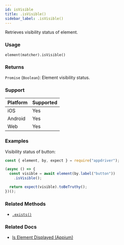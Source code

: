 ```yaml
---
id: isVisible
title: .isVisible()
sidebar_label: .isVisible()
---
```


Retrieves visibility status of element.

### Usage

```text
element(matcher).isVisible()
```

### Returns

`Promise` (`Boolean`): Element visibility status.

### Support

| Platform | Supported |
| -------- | --------- |
| iOS      | Yes       |
| Android  | Yes       |
| Web      | Yes       |

### Examples

Visibility status of button:

```javascript
const { element, by, expect } = require("appdriver");

(async () => {
  const visible = await element(by.label("button"))
    .isVisible();

  return expect(visible).toBeTruthy();
})();
```

### Related Methods

- [`.exists()`](./exists.md)

### Related Docs

- [Is Element Displayed (Appium)](http://appium.io/docs/en/commands/element/attributes/displayed/)